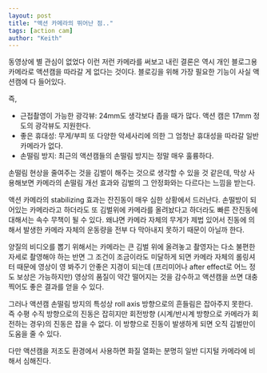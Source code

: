 ```yaml
---
layout: post
title: "액션 카메라의 뛰어난 점.."
tags: [action cam]
author: "Keith"
---
```


동영상에 별 관심이 없었다 이런 저런 카메라를 써보고 내린 결론은 역시 개인 블로그용 카메라로 액션캠을 따라갈 게 없다는 것이다. 블로깅을 위해 가장 필요한 기능이 사실 액션캠에 다 들어있다.

즉,
* 근접촬영이 가능한 광각뷰: 24mm도 생각보다 좁을 때가 많다. 액션 캠은 17mm 정도의 광각뷰도 지원한다.
* 좋은 휴대성: 무게/부피 또 다양한 악세사리에 의한 그 엄청난 휴대성을 따라갈 일반 카메라가 없다.
* 손떨림 방지: 최근의 액션캠들의 손떨림 방지는 정말 매우 훌륭하다.

손떨림 현상을 줄여주는 것을 김벌이 해주는 것으로 생각할 수 있을 것 같은데, 막상 사용해보면 카메라의 손떨림 개선 효과와 김벌의 그 안정화와는 다르다는 느낌을 받는다.

액션 카메라의 stabilizing 효과는 잔진동이 매우 심한 상황에서 드러난다. 손떨방이 되어있는 카메라라고 하더라도 또 김벌위에 카메라를 올려놨다고 하더라도 빠른 잔진동에 대해서는 속수 무책이 될 수 있다. 왜냐면 카메라 자체의 무게가 제법 있어서 진동에 의해서 발생한 카메라 자체의 운동량을 전부 다 막아내지 못하기 때문이 아닐까 한다. 

양질의 비디오를 뽑기 위해서는 카메라는 큰 김벌 위에 올려놓고 촬영자는 다소 불편한 자세로 촬영해야 하는 반면 그 조건이 조금이라도 미달하게 되면 카메라 자체의 롤링셔터 때문에 영상이 영 봐주기 안좋은 지경이 되는데 (프리미어나 after effect로 어느 정도 보상은 가능하지만) 영상의 품질이 약간 떨어지는 것을 감수하고 액션캠을 쓰면 대충 찍어도 좋은 결과를 얻을 수 있다.

그러나 액션캠 손떨림 방지의 특성상 roll axis 방향으로의 흔들림은 잡아주지 못한다. 즉 수평 수직 방향으로의 진동은 잡히지만 회전방향 (시계/반시계 방향으로 카메라가 회전하는 경우)의 진동은 잡을 수 없다. 이 방향으로 진동이 발생하게 되면 오직 김벌만이 도움을 줄 수 있다. 

다만 액션캠을 저조도 환경에서 사용하면 화질 열화는 분명히 일반 디지털 카메라에 비해서 심해진다. 